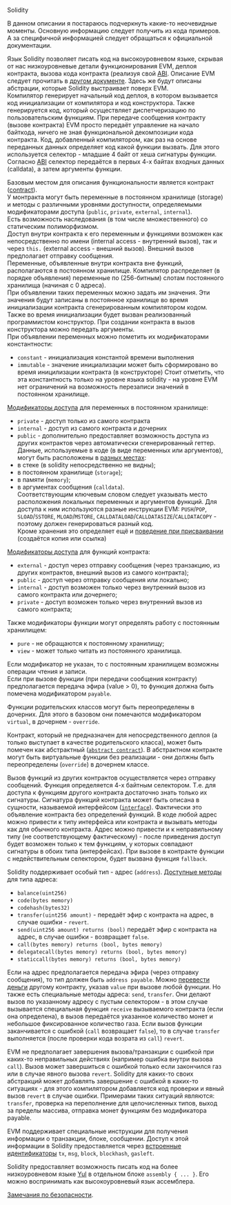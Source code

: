 Solidity

В данном описании я постараюсь подчеркнуть какие-то неочевидные моменты. Основную информацию следует получить из кода примеров. А за специфичной информацией следует обращаться к официальной документации.

Язык Solidity позволяет писать код на высокоуровневом языке, скрывая от нас низкоуровневые детали функционирования EVM, деплоя контракта, вызова кода контракта (реализуя свой [ABI](https://docs.soliditylang.org/en/latest/abi-spec.html). Описание EVM следует прочитать в [другом документе](./ethereum_intro.md). Здесь же будут описаны абстрации, которые Solidity выстраивает поверх EVM.  
Компилятор генерирует начальный код деплоя, в котором вызывается код инициализации от компилятора и код конструктора. Также генерируется код, который осуществляет диспетчеризацию по пользовательским функциям. При передаче сообщения контракту (вызове контракта) EVM просто передаёт управление на начало байткода, ничего не зная функциональной декомпозиции кода контракта. Код, добавленный компилятором, как раз на основе переданных данных определяет код какой функции вызвать. Для этого используется селектор - младшие 4 байт от хеша сигнатуры функции. Согласно [ABI](https://docs.soliditylang.org/en/latest/abi-spec.html#function-selector-and-argument-encoding) селектор передаётся в первых 4-х байтах входных данных (calldata), а затем аргументы функции.

Базовым местом для описания функциональности является контракт ([contract](https://docs.soliditylang.org/en/develop/structure-of-a-contract.html)).  
У монтракта могут быть переменные в постоянном хранилище (storage) и методы с различными уровнями доступности, определяемыми модификаторами доступа (`public`, `private`, `external`, `internal`).  
Есть возможность наследования (в том числе множественного) со статическим полиморфизмом.  
Доступ внутри контракта к его переменным и функциями возможен как непосредственно по имени (internal access - внутренний вызов), так и через `this.` (external access - внешний вызов). Внешний вызов предполагает отправку сообщения.  
Переменные, объявленные внутри контракта вне функций, располагаются в постоянном хранилище. Компилятор распределяет (в порядке объявления) переменные по (256-битным) слотам постоянного хранилища (начиная с 0 адреса).  
При объявлении таких переменных можно задать им значения. Эти значения будут записаны в постоянное хранилище во время инициализации контракта сгенерированным компилятором кодом. Также во время инициализации будет вызван реализованный программистом конструктор. При создании контракта в вызов конструктора можно передать аргументы.  
При объявлении переменных можно пометить их модификаторами константности:
- `constant`	- инициализация константой времени выполнения
- `immutable`	- значение инициализации может быть сформировано во время иницилизации контракта (в конструкторе)
Стоит отметить, что эта константность только на уровне языка solidity - на уровне EVM нет ограничений на возможность перезаписи значений в постоянном хранилище.

[Модификаторы доступа](https://docs.soliditylang.org/en/develop/contracts.html#state-variable-visibility) для переменных в постоянном хранилище:
- `private`	- доступ только из самого контракта
- `internal`	- доступ из самого контракта и дочерних
- `public`	- дополнительно предоставляет возможность доступа из других контрактов через автоматически сгенерированный геттер.  
Данные, используемые в коде (в виде переменных или аргументов), могут быть расположены в [разных местах](https://docs.soliditylang.org/en/develop/types.html#data-location):
- в стеке (в solidity непосредственно не видны);
- в постоянном хранилище (`storage`);
- в памяти (`memory`);
- в аргументах сообщения (`calldata`).\
Соответствующим ключевым словом следует указывать место расположения локальных переменных и аргументов функций. Для доступа к ним используются разные инструкции EVM: `PUSH`/`POP`, `SLOAD`/`SSTORE`, `MLOAD`/`MSTORE`, `CALLDATALOAD`/`CALLDATASIZE`/`CALLDATACOPY` - поэтому должен генерироваться разный код.  
Кроме хранения это определяет ещё и [поведение при присваивании](https://docs.soliditylang.org/en/develop/types.html#data-location-and-assignment-behavior) (создаётся копия или ссылка)

[Модификаторы доступа](https://docs.soliditylang.org/en/develop/contracts.html#function-visibility) для функций контракта:
- `external`	- доступ через отправку сообщения (через транзакцию, из других контрактов, внешний вызов из самого контракта);
- `public`	- доступ через отправку сообщения или локально;
- `internal`	- доступ возможен только через внутренний вызов из самого контракта или дочернего;
- `private`	- доступ возможен только через внутренний вызов из самого контракта;

Также модификаторы функции могут определять работу с постоянным хранилищем:
- `pure`	- не обращаются к постоянному хранилищу;
- `view`	- может только читать из постоянного хранилища.

Если модификатор не указан, то с постоянным хранилищем возможны операции чтения и записи.  
Если при вызове функции (при передачи сообщения контракту) предполагается передача эфира (value > 0), то функция должна быть помечена модификатором `payable`.

Функции родительских классов могут быть переопределены в дочерних. Для этого в базовом они помечаются модификатором `virtual`, в дочернем - `override`.

Контракт, который не предназначен для непосредственного деплоя (а только выступает в качестве родительского класса), может быть помечен как абстрактный ([`abstract contract`](https://docs.soliditylang.org/en/develop/contracts.html#abstract-contracts)). В абстрактном контракте могут быть виртуальные функции без реализации - они должны быть переопределены (`override`) в дочернем классе.

Вызов функций из других контрактов осуществляется через отправку сообщений. Функция определяется 4-х байтным селектором. Т.е. для доступа к функциям другого контракта достаточно знать только их сигнатуры. Сигнатура функций контракта может быть описана в сущности, называемой интерфейсом ([`interface`](https://docs.soliditylang.org/en/develop/contracts.html#interfaces)). Фактически это объявление контракта без определений функций. В коде любой адрес можно привести к типу интерфейса или контракта и вызывать методы как для обычного контракта. Адрес можно привести и к неправильному типу (не соответствующему фактическому) - после приведения доступ будет возможен только к тем функциям, у которых совпадают сигнатуры в обоих типа (интерфейсах). При вызове в контракте функции с недействительным селектором, будет вызвана функция `fallback`.

Solidity поддерживает особый тип - адрес (`address`). [Доступные методы](https://docs.soliditylang.org/en/develop/units-and-global-variables.html#members-of-address-types) для типа адреса:
- `balance(uint256)`
- `code(bytes memory)`
- `codehash(bytes32)`
- `transfer(uint256 amount)`	- передаёт эфир с контракта на адрес, в случае ошибки - `revert`.
- `send(uint256 amount) returns (bool)` передаёт эфир с контракта на адрес, в случае ошибки - возвращает `false`.
- `call(bytes memory) returns (bool, bytes memory)`
- `delegatecall(bytes memory) returns (bool, bytes memory)`
- `staticcall(bytes memory) returns (bool, bytes memory)`

Если на адрес предполагается передача эфира (через отправку сообщения), то тип должен быть `address payable`. Можно [перевести деньги](https://solidity-by-example.org/sending-ether/) другому контракту, указав `value` при вызове любой функции. Но также есть специальные методы адреса: `send`, `transfer`. Они делают вызов по указанному адресу с пустым селектором - в этом случае вызывается специальная функция `receive` вызываемого контракта (если она определена), в вызов передаётся указанное количество монет и небольшое фиксированное количество газа. Если вызов функции заканчивается с ошибкой (`call` возвращает `false`), то в случае `transfer` выполняется (после проверки кода возрата из `call`) `revert`.

EVM не предполагает завершения вызова/транзакции с ошибкой при каких-то неправильных действиях (например ошибка внутри вызова `call`). Вызов может завершиться с ошибкой только если закончился газ или в случае явного вызова `revert`. Solidity для каких-то своих абстракций может добавлять завершение с ошибкой в каких-то ситуациях - для этого компилятором добавляется код проверки и явный вызов `revert` в случае ошибки. Примерами таких ситуаций являются: `transfer`, проверка на переполнение для целочисленных типов, выход за пределы массива, отправка монет функциям без модификатора payable.

EVM поддерживает специальные инструкции для получения информации о транзакции, блоке, сообщении. Доступ к этой информации в Solidity предоставляется через [встроенные идентификаторы](https://docs.soliditylang.org/en/develop/units-and-global-variables.html) `tx`, `msg`, `block`, `blockhash`, `gasleft`.

Solidity предоставляет возможность писать код на более низкоуровневом языке [Yul](https://docs.soliditylang.org/en/develop/assembly.html) в отдельном блоке `assembly { ... }`. Его можно воспринимать как высокоуровневый язык ассемблера.

[Замечания по безопасности](https://docs.soliditylang.org/en/latest/security-considerations.html).